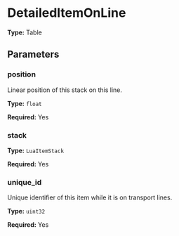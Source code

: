 # DetailedItemOnLine

**Type:** Table

## Parameters

### position

Linear position of this stack on this line.

**Type:** `float`

**Required:** Yes

### stack

**Type:** `LuaItemStack`

**Required:** Yes

### unique_id

Unique identifier of this item while it is on transport lines.

**Type:** `uint32`

**Required:** Yes

